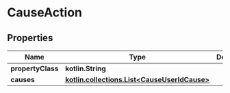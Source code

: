 
# CauseAction

## Properties
Name | Type | Description | Notes
------------ | ------------- | ------------- | -------------
**propertyClass** | **kotlin.String** |  |  [optional]
**causes** | [**kotlin.collections.List&lt;CauseUserIdCause&gt;**](CauseUserIdCause.md) |  |  [optional]



